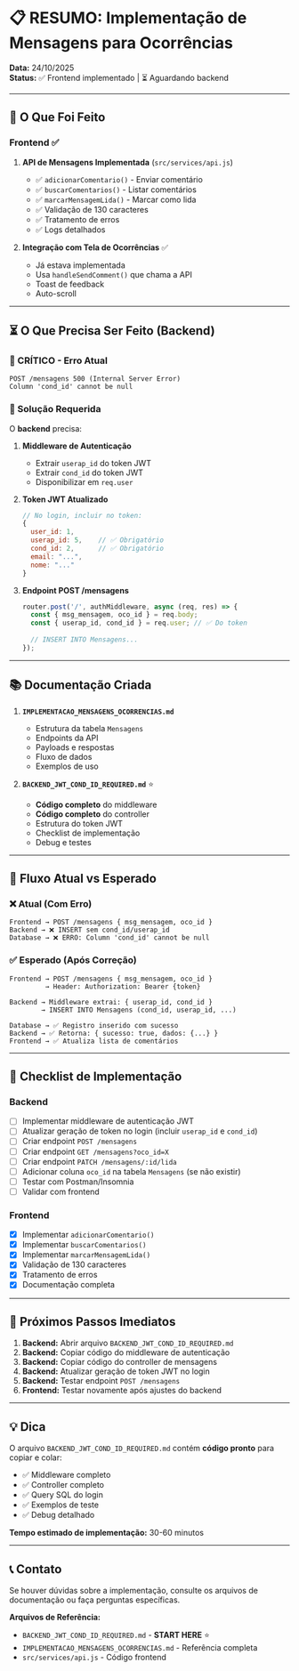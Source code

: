 # 📋 RESUMO: Implementação de Mensagens para Ocorrências

**Data:** 24/10/2025  
**Status:** ✅ Frontend implementado | ⏳ Aguardando backend

---

## 🎯 O Que Foi Feito

### Frontend ✅

1. **API de Mensagens Implementada** (`src/services/api.js`)
   - ✅ `adicionarComentario()` - Enviar comentário
   - ✅ `buscarComentarios()` - Listar comentários  
   - ✅ `marcarMensagemLida()` - Marcar como lida
   - ✅ Validação de 130 caracteres
   - ✅ Tratamento de erros
   - ✅ Logs detalhados

2. **Integração com Tela de Ocorrências** ✅
   - Já estava implementada
   - Usa `handleSendComment()` que chama a API
   - Toast de feedback
   - Auto-scroll

---

## ⏳ O Que Precisa Ser Feito (Backend)

### 🚨 CRÍTICO - Erro Atual

```
POST /mensagens 500 (Internal Server Error)
Column 'cond_id' cannot be null
```

### 🔧 Solução Requerida

O **backend** precisa:

1. **Middleware de Autenticação**
   - Extrair `userap_id` do token JWT
   - Extrair `cond_id` do token JWT
   - Disponibilizar em `req.user`

2. **Token JWT Atualizado**
   ```javascript
   // No login, incluir no token:
   {
     user_id: 1,
     userap_id: 5,    // ✅ Obrigatório
     cond_id: 2,      // ✅ Obrigatório
     email: "...",
     nome: "..."
   }
   ```

3. **Endpoint POST /mensagens**
   ```javascript
   router.post('/', authMiddleware, async (req, res) => {
     const { msg_mensagem, oco_id } = req.body;
     const { userap_id, cond_id } = req.user; // ✅ Do token
     
     // INSERT INTO Mensagens...
   });
   ```

---

## 📚 Documentação Criada

1. **`IMPLEMENTACAO_MENSAGENS_OCORRENCIAS.md`**
   - Estrutura da tabela `Mensagens`
   - Endpoints da API
   - Payloads e respostas
   - Fluxo de dados
   - Exemplos de uso

2. **`BACKEND_JWT_COND_ID_REQUIRED.md`** ⭐
   - **Código completo** do middleware
   - **Código completo** do controller
   - Estrutura do token JWT
   - Checklist de implementação
   - Debug e testes

---

## 🔄 Fluxo Atual vs Esperado

### ❌ Atual (Com Erro)

```
Frontend → POST /mensagens { msg_mensagem, oco_id }
Backend → ❌ INSERT sem cond_id/userap_id
Database → ❌ ERRO: Column 'cond_id' cannot be null
```

### ✅ Esperado (Após Correção)

```
Frontend → POST /mensagens { msg_mensagem, oco_id }
         → Header: Authorization: Bearer {token}

Backend → Middleware extrai: { userap_id, cond_id }
        → INSERT INTO Mensagens (cond_id, userap_id, ...)
        
Database → ✅ Registro inserido com sucesso
Backend → ✅ Retorna: { sucesso: true, dados: {...} }
Frontend → ✅ Atualiza lista de comentários
```

---

## 📝 Checklist de Implementação

### Backend

- [ ] Implementar middleware de autenticação JWT
- [ ] Atualizar geração de token no login (incluir `userap_id` e `cond_id`)
- [ ] Criar endpoint `POST /mensagens`
- [ ] Criar endpoint `GET /mensagens?oco_id=X`
- [ ] Criar endpoint `PATCH /mensagens/:id/lida`
- [ ] Adicionar coluna `oco_id` na tabela `Mensagens` (se não existir)
- [ ] Testar com Postman/Insomnia
- [ ] Validar com frontend

### Frontend

- [x] Implementar `adicionarComentario()`
- [x] Implementar `buscarComentarios()`
- [x] Implementar `marcarMensagemLida()`
- [x] Validação de 130 caracteres
- [x] Tratamento de erros
- [x] Documentação completa

---

## 🎯 Próximos Passos Imediatos

1. **Backend:** Abrir arquivo `BACKEND_JWT_COND_ID_REQUIRED.md`
2. **Backend:** Copiar código do middleware de autenticação
3. **Backend:** Copiar código do controller de mensagens
4. **Backend:** Atualizar geração de token JWT no login
5. **Backend:** Testar endpoint `POST /mensagens`
6. **Frontend:** Testar novamente após ajustes do backend

---

## 💡 Dica

O arquivo `BACKEND_JWT_COND_ID_REQUIRED.md` contém **código pronto** para copiar e colar:

- ✅ Middleware completo
- ✅ Controller completo
- ✅ Query SQL do login
- ✅ Exemplos de teste
- ✅ Debug detalhado

**Tempo estimado de implementação:** 30-60 minutos

---

## 📞 Contato

Se houver dúvidas sobre a implementação, consulte os arquivos de documentação ou faça perguntas específicas.

**Arquivos de Referência:**
- `BACKEND_JWT_COND_ID_REQUIRED.md` - **START HERE** ⭐
- `IMPLEMENTACAO_MENSAGENS_OCORRENCIAS.md` - Referência completa
- `src/services/api.js` - Código frontend
